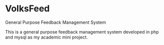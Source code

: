 # VolksFeed
General Purpose Feedback Management System

  This is a general purpose feedback management system developed in php and mysql as my academic mini project.
